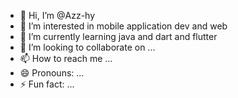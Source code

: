- 👋 Hi, I’m @Azz-hy
- 👀 I’m interested in mobile application dev and web
- 🌱 I’m currently learning java and dart and flutter
- 💞️ I’m looking to collaborate on ...
- 📫 How to reach me ...
- 😄 Pronouns: ...
- ⚡ Fun fact: ...

<!---
Azz-hy/Azz-hy is a ✨ special ✨ repository because its `README.md` (this file) appears on your GitHub profile.
You can click the Preview link to take a look at your changes.
--->
